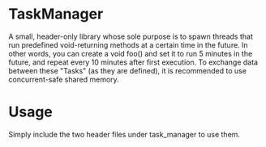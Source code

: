 # TaskManager

A small, header-only library whose sole purpose is to spawn threads
that run predefined void-returning methods at a certain time in the future.
In other words, you can create a void foo() and set it to run 5 minutes 
in the future, and repeat every 10 minutes after first execution. To exchange
data between these "Tasks" (as they are defined), it is recommended to use
concurrent-safe shared memory.

# Usage

Simply include the two header files under task_manager to use them.